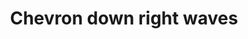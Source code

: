---
title: Chevron down right waves
tags: ["chevron", "down", "right", "waves", "direction"]
icon: chevron-down-right-waves
svg: '<svg xmlns="http://www.w3.org/2000/svg" width="24" height="24" fill="none" viewBox="0 0 24 24" stroke-width="1.5" stroke-linecap="round" stroke-linejoin="round" stroke="currentColor"><path d="M13.95 9v4.95H9"/><path d="M9.713 3.64c.581-.495.872-.743 1.176-.888a2.577 2.577 0 0 1 2.222 0c.304.145.595.393 1.176.888.599.51 1.207.768 2.007.831.761.061 1.142.092 1.46.204.734.26 1.312.837 1.571 1.572.112.317.143.698.204 1.46.063.8.32 1.407.83 2.006.496.581.744.872.889 1.176.336.703.336 1.52 0 2.222-.145.304-.393.595-.888 1.176a3.306 3.306 0 0 0-.831 2.007c-.061.761-.092 1.142-.204 1.46a2.577 2.577 0 0 1-1.572 1.571c-.317.112-.698.143-1.46.204-.8.063-1.407.32-2.006.83-.581.496-.872.744-1.176.889a2.577 2.577 0 0 1-2.222 0c-.304-.145-.595-.393-1.176-.888a3.306 3.306 0 0 0-2.007-.831c-.761-.061-1.142-.092-1.46-.204a2.577 2.577 0 0 1-1.571-1.572c-.112-.317-.143-.698-.204-1.46a3.305 3.305 0 0 0-.83-2.006c-.496-.581-.744-.872-.89-1.176a2.577 2.577 0 0 1 .001-2.222c.145-.304.393-.595.888-1.176.52-.611.769-1.223.831-2.007.061-.761.092-1.142.204-1.46a2.577 2.577 0 0 1 1.572-1.571c.317-.112.698-.143 1.46-.204a3.305 3.305 0 0 0 2.006-.83"/></svg>'
---